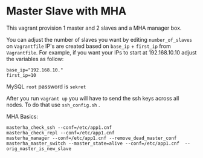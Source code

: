 # Master Slave with MHA

This vagrant provision 1 master and 2 slaves and a MHA manager box.

You can adjust the number of slaves you want by editing `number_of_slaves` on  `Vagrantfile`
IP's are created based on `base_ip` + `first_ip` from `Vagrantfile`. For example, if you want your IPs to start at 192.168.10.10 adjust the variables as follow:

```
base_ip="192.168.10."
first_ip=10
```

MySQL `root` password is `sekret`

After you run `vagrant up`  you will have to send the ssh keys across all nodes. To do that use `ssh_config.sh` .

MHA Basics:

```
masterha_check_ssh --conf=/etc/app1.cnf
masterha_check_repl --conf=/etc/app1.cnf
masterha_manager --conf=/etc/app1.cnf --remove_dead_master_conf
masterha_master_switch --master_state=alive --conf=/etc/app1.cnf  --orig_master_is_new_slave
```
